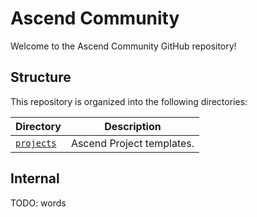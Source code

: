 # Ascend Community

Welcome to the Ascend Community GitHub repository!

## Structure

This repository is organized into the following directories:

| Directory | Description |
|---|---|
| [`projects`](projects/) | Ascend Project templates. |

## Internal

TODO: words
